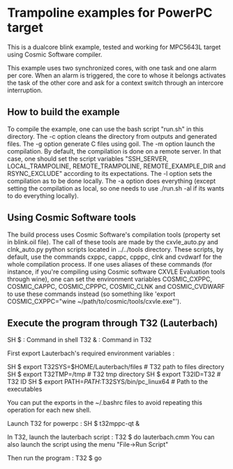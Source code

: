 # Trampoline examples for PowerPC target

This is a dualcore blink example, tested and working for MPC5643L target using
Cosmic Software compiler.

This example uses two synchronized cores, with one task and one alarm per core.
When an alarm is triggered, the core to whose it belongs activates the task of
the other core and ask for a context switch through an intercore interruption.

## How to build the example
To compile the example, one can use the bash script "run.sh" in this directory.
The -c option cleans the directory from outputs and generated files.
The -g option generate C files using goil.
The -m option launch the compilation. By default, the compilation is done on a
remote server. In that case, one should set the script variables "SSH_SERVER,
LOCAL_TRAMPOLINE, REMOTE_TRAMPOLINE, REMOTE_EXAMPLE_DIR and RSYNC_EXCLUDE"
according to its expectations.
The -l option sets the compilation as to be done locally.
The -a option does everything (except setting the compilation as local, so one
needs to use ./run.sh -al if its wants to do everything locally).

## Using Cosmic Software tools
The build process uses Cosmic Software's compilation tools (property set in
blink.oil file). The call of these tools are made by the cxvle_auto.py and
clnk_auto.py python scripts located in ../../tools directory. These scripts, by
default, use the commands cxppc, cappc, cpppc, clnk and cvdwarf for the whole
compilation process. If one uses aliases of these commands (for instance, if
you're compiling using Cosmic software CXVLE Evaluation tools through wine),
one can set the environment variables COSMIC_CXPPC, COSMIC_CAPPC, COSMIC_CPPPC,
COSMIC_CLNK and COSMIC_CVDWARF to use these commands instead (so something like
'export COSMIC_CXPPC="wine ~/path/to/cosmic/tools/cxvle.exe"').

## Execute the program through T32 (Lauterbach)

SH $  : Command in shell
T32 & : Command in T32

First export Lauterbach's required environment variables :

SH $ export T32SYS=$HOME/Lauterbach/files        # T32 path to files directory
SH $ export T32TMP=/tmp                          # T32 tmp directory
SH $ export T32ID=T32                            # T32 ID
SH $ export PATH=$PATH:$T32SYS/bin/pc_linux64    # Path to the executables

You can put the exports in the ~/.bashrc files to avoid repeating this
operation for each new shell.

Launch T32 for powerpc :
SH $ t32mppc-qt &

In T32, launch the lauterbach script :
T32 $ do lauterbach.cmm
You can also launch the script using the menu "File->Run Script"

Then run the program :
T32 $ go

